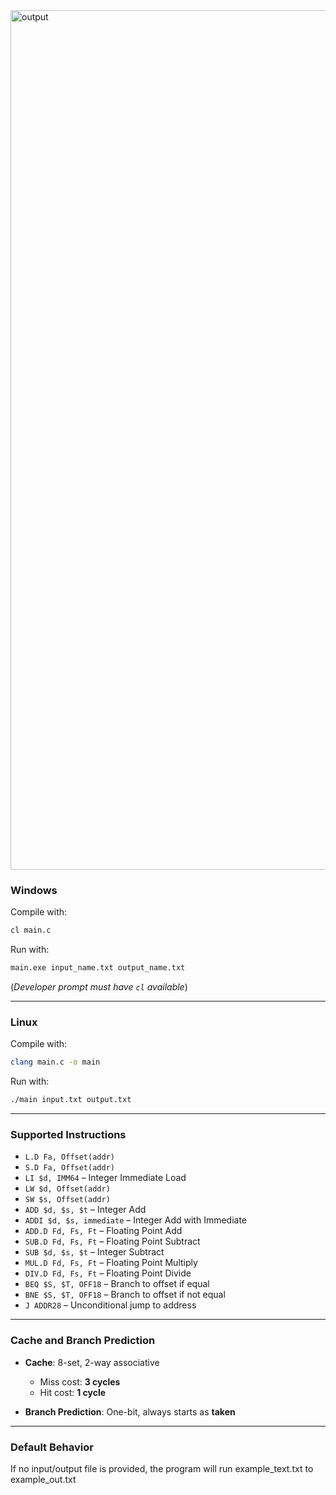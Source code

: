 
<img width="2559" height="1375" alt="output" src="https://github.com/user-attachments/assets/908096cb-4090-43ba-8dc5-1f5feed2f6e3" />


### Windows
Compile with:

```bash
cl main.c
```

Run with:

```bash
main.exe input_name.txt output_name.txt
```

(*Developer prompt must have `cl` available*)

---

### Linux
Compile with:

```bash
clang main.c -o main
```

Run with:

```bash
./main input.txt output.txt
```

---

### Supported Instructions

- `L.D Fa, Offset(addr)`
- `S.D Fa, Offset(addr)`
- `LI $d, IMM64` – Integer Immediate Load
- `LW $d, Offset(addr)`
- `SW $s, Offset(addr)`
- `ADD $d, $s, $t` – Integer Add
- `ADDI $d, $s, immediate` – Integer Add with Immediate
- `ADD.D Fd, Fs, Ft` – Floating Point Add
- `SUB.D Fd, Fs, Ft` – Floating Point Subtract
- `SUB $d, $s, $t` – Integer Subtract
- `MUL.D Fd, Fs, Ft` – Floating Point Multiply
- `DIV.D Fd, Fs, Ft` – Floating Point Divide
- `BEQ $S, $T, OFF18` – Branch to offset if equal
- `BNE $S, $T, OFF18` – Branch to offset if not equal
- `J ADDR28` – Unconditional jump to address

---

### Cache and Branch Prediction

- **Cache**: 8-set, 2-way associative
  - Miss cost: **3 cycles**
  - Hit cost: **1 cycle**

- **Branch Prediction**: One-bit, always starts as **taken**

---

### Default Behavior

If no input/output file is provided, the program will run example_text.txt to example_out.txt


